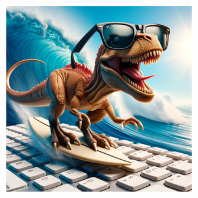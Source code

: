 <br>
<br>
<p align="center">
  <img src="https://github.com/kenanbendz/kenanbendz/raw/master/dino.png" alt="dino" />
</p>
<br>
